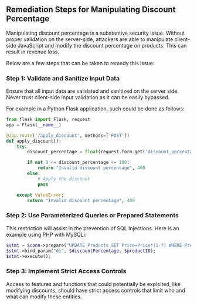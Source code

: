 

## Remediation Steps for Manipulating Discount Percentage
Manipulating discount percentage is a substantive security issue. Without proper validation on the server-side, attackers are able to manipulate client-side JavaScript and modify the discount percentage on products. This can result in revenue loss. 

Below are a few steps that can be taken to remedy this issue:

### Step 1: Validate and Sanitize Input Data
Ensure that all input data are validated and sanitized on the server side. Never trust client-side input validation as it can be easily bypassed.

For example in a Python Flask application, such could be done as follows:
```python
from flask import Flask, request 
app = Flask(__name__)

@app.route('/apply_discount', methods=['POST'])
def apply_discount():
    try:
        discount_percentage = float(request.form.get('discount_percentage')

        if not 0 <= discount_percentage <= 100:
            return "Invalid discount percentage", 400
        else:
            # Apply the discount
            pass

    except ValueError:
        return "Invalid discount percentage", 400
```

### Step 2: Use Parameterized Queries or Prepared Statements
This restriction will assist in the prevention of SQL Injections. Here is an example using PHP with MySQLi:

```php
$stmt = $conn->prepare("UPDATE Products SET Price=Price*(1-?) WHERE ProductID=?");
$stmt->bind_param("di", $discountPercentage, $productID);
$stmt->execute();
```

### Step 3: Implement Strict Access Controls
Access to features and functions that could potentially be exploited, like modifying discounts, should have strict access controls that limit who and what can modify these entities.